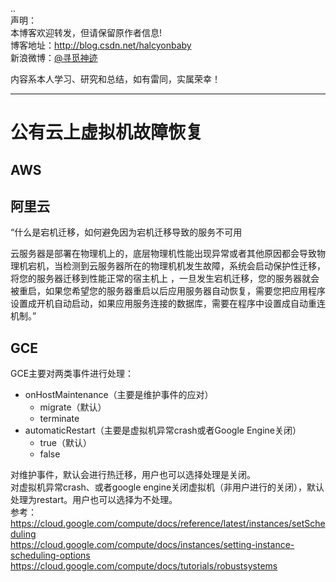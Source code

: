 ..  
声明：   
本博客欢迎转发，但请保留原作者信息!   
博客地址：http://blog.csdn.net/halcyonbaby   
新浪微博：[@寻觅神迹]( www.weibo.com/u/2230330930)

内容系本人学习、研究和总结，如有雷同，实属荣幸！   

-----
# 公有云上虚拟机故障恢复
## AWS  
## 阿里云  
“什么是宕机迁移，如何避免因为宕机迁移导致的服务不可用

云服务器是部署在物理机上的，底层物理机性能出现异常或者其他原因都会导致物理机宕机，当检测到云服务器所在的物理机机发生故障，系统会启动保护性迁移，将您的服务器迁移到性能正常的宿主机上 ，一旦发生宕机迁移，您的服务器就会被重启，如果您希望您的服务器重启以后应用服务器自动恢复，需要您把应用程序设置成开机自动启动，如果应用服务连接的数据库，需要在程序中设置成自动重连机制。”
## GCE  
GCE主要对两类事件进行处理：
+ onHostMaintenance（主要是维护事件的应对）  
  +  migrate（默认）
  +  terminate
+ automaticRestart（主要是虚拟机异常crash或者Google Engine关闭）    
  +  true（默认）
  +  false   

对维护事件，默认会进行热迁移，用户也可以选择处理是关闭。  
对虚拟机异常crash、或者google engine关闭虚拟机（非用户进行的关闭），默认处理为restart。用户也可以选择为不处理。  
参考：   
https://cloud.google.com/compute/docs/reference/latest/instances/setScheduling   
https://cloud.google.com/compute/docs/instances/setting-instance-scheduling-options   
https://cloud.google.com/compute/docs/tutorials/robustsystems
